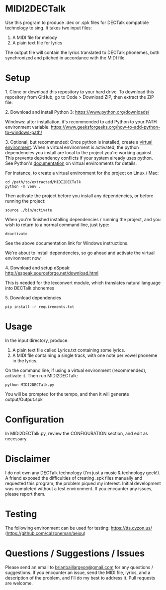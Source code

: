 # MIDI2DECTalk

Use this program to produce .dec or .spk files for DECTalk compatible technology to sing.
It takes two input files:
1. A MIDI file for melody
2. A plain text file for lyrics

The output file will contain the lyrics translated to DECTalk phonemes, both synchronized and pitched in accordance with the MIDI file.

# Setup

1\. Clone or download this repository to your hard drive.
To download this repository from GitHub, go to Code > Download ZIP, then extract the ZIP file.

2\. Download and install Python 3:
https://www.python.org/downloads/

Windows: after installation, it's recommended to add Python to your PATH environment variable:
https://www.geeksforgeeks.org/how-to-add-python-to-windows-path/

3\. Optional, but recommended: Once python is installed, create a [virtual environment](https://docs.python.org/3/library/venv.html).
When a virtual environment is activated, the python dependencies you install are local to the project you're working against. This prevents dependency conflicts if your system already uses python.
See Python's [documentation](https://docs.python.org/3/library/venv.html) on virtual environments for details.

For instance, to create a virtual environment for the project on Linux / Mac:
```
cd /path/to/extracted/MIDI2DECTalk
python -m venv .
```

Then activate the project before you install any dependencies, or before running the project:
```
source ./bin/activate
```
When you're finished installing dependencies / running the project, and you wish to return to a normal command line, just type:
```
deactivate
```

See the above documentation link for Windows instructions.

We're about to install dependencies, so go ahead and activate the virtual environment now.

4\. Download and setup eSpeak:
http://espeak.sourceforge.net/download.html

This is needed for the lexconvert module, which translates natural language into DECTalk phonemes

5\. Download dependencies
```
pip install -r requirements.txt
```


# Usage

In the input directory, produce:
1. A plain text file called Lyrics.txt containing some lyrics.
2. A MIDI file containing a single track, with one note per vowel phoneme in the lyrics.

On the command line, if using a virtual environment (recommended), activate it. Then run MIDI2DECTalk:
```
python MIDI2DECTalk.py
```

You will be prompted for the tempo, and then it will generate output/Output.spk


# Configuration

In MIDI2DECTalk.py, review the CONFIGURATION section, and edit as necessary.

# Disclaimer

I do not own any DECTalk technology (I'm just a music & technology geek!). A friend exposed the difficulties of creating .spk files manually and requested this program; the problem piqued my interest. Initial development was completed without a test environment. If you encounter any issues, please report them.

# Testing

The following environment can be used for testing:
https://tts.cyzon.us/ (https://github.com/calzoneman/aeiou)

# Questions / Suggestions / Issues

Please send an email to brianbaillargeon@gmail.com for any questions / suggestions. If you encounter an issue, send the MIDI file, lyrics, and a description of the problem, and I'll do my best to address it. Pull requests are welcome.
